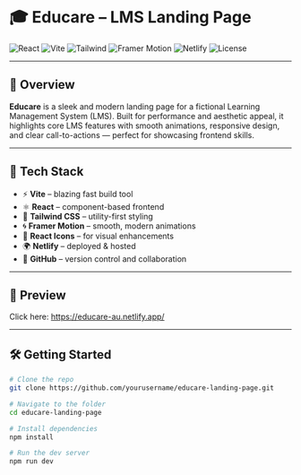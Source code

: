 # 🎓 Educare – LMS Landing Page

![React](https://img.shields.io/badge/Built_with-React-blue?logo=react)
![Vite](https://img.shields.io/badge/Vite-Speedy-purple?logo=vite)
![Tailwind](https://img.shields.io/badge/Tailwind_CSS-Utility_First-0ea5e9?logo=tailwindcss)
![Framer Motion](https://img.shields.io/badge/Framer_Motion-Animations-EF4444?logo=framer)
![Netlify](https://img.shields.io/badge/Deployed_on-Netlify-brightgreen?logo=netlify)
![License](https://img.shields.io/badge/License-MIT-lightgrey)

---

## 🚀 Overview

**Educare** is a sleek and modern landing page for a fictional Learning Management System (LMS). Built for performance and aesthetic appeal, it highlights core LMS features with smooth animations, responsive design, and clear call-to-actions — perfect for showcasing frontend skills.

---

## 🔧 Tech Stack

- ⚡ **Vite** – blazing fast build tool  
- ⚛️ **React** – component-based frontend  
- 🎨 **Tailwind CSS** – utility-first styling  
- 🌀 **Framer Motion** – smooth, modern animations  
- 🔔 **React Icons** – for visual enhancements  
- 🌍 **Netlify** – deployed & hosted  
- 🧠 **GitHub** – version control and collaboration  

---

## 📸 Preview

Click here: https://educare-au.netlify.app/

---

## 🛠️ Getting Started

```bash
# Clone the repo
git clone https://github.com/yourusername/educare-landing-page.git

# Navigate to the folder
cd educare-landing-page

# Install dependencies
npm install

# Run the dev server
npm run dev
